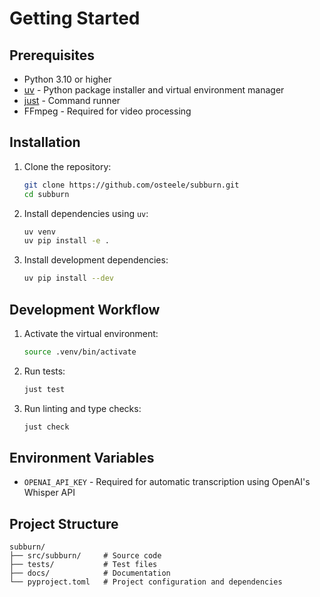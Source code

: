# Getting Started

## Prerequisites

- Python 3.10 or higher
- [uv](https://github.com/astral-sh/uv) - Python package installer and virtual environment manager
- [just](https://github.com/casey/just) - Command runner
- FFmpeg - Required for video processing

## Installation

1. Clone the repository:
   ```bash
   git clone https://github.com/osteele/subburn.git
   cd subburn
   ```

2. Install dependencies using `uv`:
   ```bash
   uv venv
   uv pip install -e .
   ```

3. Install development dependencies:
   ```bash
   uv pip install --dev
   ```

## Development Workflow

1. Activate the virtual environment:
   ```bash
   source .venv/bin/activate
   ```

2. Run tests:
   ```bash
   just test
   ```

3. Run linting and type checks:
   ```bash
   just check
   ```

## Environment Variables

- `OPENAI_API_KEY` - Required for automatic transcription using OpenAI's Whisper API

## Project Structure

```
subburn/
├── src/subburn/     # Source code
├── tests/           # Test files
├── docs/            # Documentation
└── pyproject.toml   # Project configuration and dependencies
```
